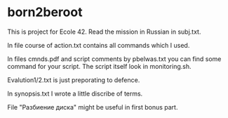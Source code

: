 # born2beroot
This is project for Ecole 42. Read the mission in Russian in subj.txt. 

In file course of action.txt contains all commands which I used.

In files cmnds.pdf and script comments by pbelwas.txt you can find some command for your script. The script itself look in monitoring.sh.

Evalution1/2.txt is just preporating to defence. 

In synopsis.txt I wrote a little discribe of terms.

File "Разбиение диска" might be useful in first bonus part. 
